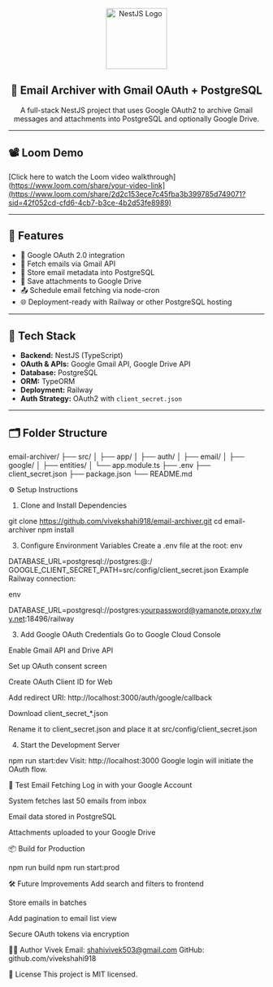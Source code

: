 <p align="center">
  <a href="https://nestjs.com/" target="blank">
    <img src="https://nestjs.com/img/logo-small.svg" width="120" alt="NestJS Logo" />
  </a>
</p>

<h2 align="center">📧 Email Archiver with Gmail OAuth + PostgreSQL</h2>

<p align="center">
  A full-stack NestJS project that uses Google OAuth2 to archive Gmail messages and attachments into PostgreSQL and optionally Google Drive.
</p>

---

## 📽️ Loom Demo

[Click here to watch the Loom video walkthrough](https://www.loom.com/share/your-video-link](https://www.loom.com/share/2d2c153ece7c45fba3b399785d749071?sid=42f052cd-cfd6-4cb7-b3ce-4b2d53fe8989)

---

## 📌 Features

- 🔐 Google OAuth 2.0 integration
- 📩 Fetch emails via Gmail API
- 💾 Store email metadata into PostgreSQL
- 📎 Save attachments to Google Drive
- 📤 Schedule email fetching via node-cron
- 🌐 Deployment-ready with Railway or other PostgreSQL hosting

---

## 🚀 Tech Stack

- **Backend:** NestJS (TypeScript)
- **OAuth & APIs:** Google Gmail API, Google Drive API
- **Database:** PostgreSQL
- **ORM:** TypeORM
- **Deployment:** Railway
- **Auth Strategy:** OAuth2 with `client_secret.json`

---

## 🗂️ Folder Structure

email-archiver/
├── src/
│   ├── app/
│   ├── auth/
│   ├── email/
│   ├── google/
│   ├── entities/
│   └── app.module.ts
├── .env
├── client_secret.json
├── package.json
└── README.md

⚙️ Setup Instructions
1. Clone and Install Dependencies

git clone https://github.com/vivekshahi918/email-archiver.git
cd email-archiver
npm install

3. Configure Environment Variables
Create a .env file at the root:
env

DATABASE_URL=postgresql://postgres:<your-password>@<host>:<port>/<database>
GOOGLE_CLIENT_SECRET_PATH=src/config/client_secret.json
Example Railway connection:

env

DATABASE_URL=postgresql://postgres:yourpassword@yamanote.proxy.rlwy.net:18496/railway

3. Add Google OAuth Credentials
Go to Google Cloud Console

Enable Gmail API and Drive API

Set up OAuth consent screen

Create OAuth Client ID for Web

Add redirect URI: http://localhost:3000/auth/google/callback

Download client_secret_*.json

Rename it to client_secret.json and place it at src/config/client_secret.json

4. Start the Development Server

npm run start:dev
Visit: http://localhost:3000
Google login will initiate the OAuth flow.

🧪 Test Email Fetching
Log in with your Google Account

System fetches last 50 emails from inbox

Email data stored in PostgreSQL

Attachments uploaded to your Google Drive


📦 Build for Production

npm run build
npm run start:prod

🛠️ Future Improvements
Add search and filters to frontend

Store emails in batches

Add pagination to email list view

Secure OAuth tokens via encryption

👨‍💻 Author
Vivek
Email: shahivivek503@gmail.com
GitHub: github.com/vivekshahi918

📝 License
This project is MIT licensed.

